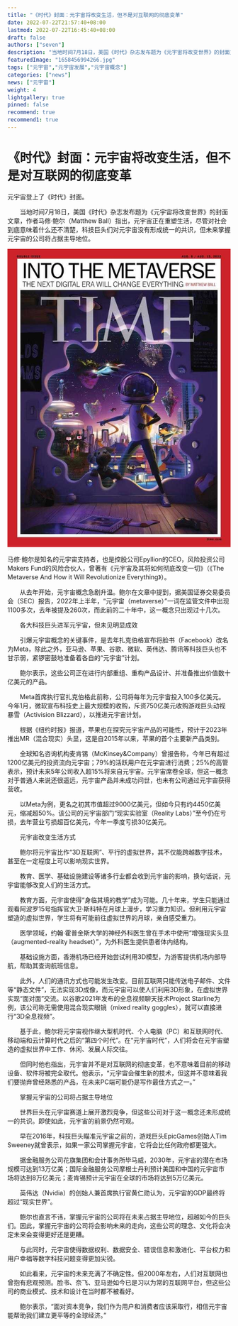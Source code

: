```yaml
---
title: "《时代》封面：元宇宙将改变生活，但不是对互联网的彻底变革"
date: 2022-07-22T21:57:40+08:00
lastmod: 2022-07-22T16:45:40+08:00
draft: false
authors: ["seven"]
description: "当地时间7月18日，美国《时代》杂志发布题为《元宇宙将改变世界》的封面文章，作者马修·鲍尔（Matthew Ball）指出，元宇宙正在重塑生活，尽管对社会到底意味着什么还不清楚，科技巨头们对元宇宙没有形成统一的共识，但未来掌握元宇宙的公司将占据主导地位。"
featuredImage: "1658456994266.jpg"
tags: ["元宇宙","元宇宙发展","元宇宙概念"]
categories: ["news"]
news: ["元宇宙"]
weight: 4
lightgallery: true
pinned: false
recommend: true
recommend1: true
---
```


# 《时代》封面：元宇宙将改变生活，但不是对互联网的彻底变革

元宇宙登上了《时代》封面。

　　当地时间7月18日，美国《时代》杂志发布题为《元宇宙将改变世界》的封面文章，作者马修·鲍尔（Matthew Ball）指出，元宇宙正在重塑生活，尽管对社会到底意味着什么还不清楚，科技巨头们对元宇宙没有形成统一的共识，但未来掌握元宇宙的公司将占据主导地位。

![1](1658456787176.jpg)

马修·鲍尔是知名的元宇宙支持者，也是控股公司Epyllion的CEO，风险投资公司Makers Fund的风险合伙人，曾著有《元宇宙及其将如何彻底改变一切》（《The Metaverse And How it Will Revolutionize Everything》）。

　　从去年开始，元宇宙概念急剧升温。鲍尔在文章中提到，据美国证券交易委员会（SEC）报告，2022年上半年，“元宇宙（metaverse）”一词在监管文件中出现1100多次，去年被提及260次，而此前的二十年中，这一概念只出现过十几次。

　　各大科技巨头进军元宇宙，但未见明显成效

　　引爆元宇宙概念的关键事件，是去年扎克伯格宣布将脸书（Facebook）改名为Meta，除此之外，亚马逊、苹果、谷歌、微软、英伟达、腾讯等科技巨头也不甘示弱，紧锣密鼓地准备着各自的“元宇宙”计划。

　　鲍尔表示，这些公司正在进行内部重组、重构产品设计、并准备推出价值数十亿美元的产品。

　　Meta首席执行官扎克伯格此前称，公司将每年为元宇宙投入100多亿美元。今年1月，微软宣布科技史上最大规模的收购，斥资750亿美元收购游戏巨头动视暴雪（Activision Blizzard），以推进元宇宙计划。

　　根据《纽约时报》报道，苹果也在探究元宇宙产品的可能性，预计于2023年推出MR（混合现实）头显，这是自2015年以来，苹果的首个主要新产品类别。

　　全球知名咨询机构麦肯锡（McKinsey&Company）曾报告称，今年已有超过1200亿美元的投资流向元宇宙；79%的活跃用户在元宇宙进行消费；25%的高管表示，预计未来5年公司收入超15%将来自元宇宙。元宇宙席卷全球，但这一概念对于普通人来说还很遥远，元宇宙产品并未成功问世，也未有公司通过元宇宙获得营收。

　　以Meta为例，更名之初其市值超过9000亿美元，但如今只有约4450亿美元，缩减超50%。该公司的元宇宙部门“现实实验室（Reality Labs）”至今仍在亏损，去年营业亏损超百亿美元，今年一季度亏损30亿美元。

　　元宇宙改变生活方式

　　鲍尔将元宇宙比作“3D互联网”、平行的虚拟世界，其不仅能跨越数字技术，甚至在一定程度上可以影响现实世界。

　　教育、医学、基础设施建设等诸多行业都会收到元宇宙的影响，换句话说，元宇宙能够改变人们的生活方式。

　　教育方面，元宇宙使得“身临其境的教学”成为可能。几十年来，学生只能通过观看阿波罗15号指挥官大卫·斯科特在月球上漫步，学习重力知识。但利用元宇宙塑造的虚拟世界，学生将有可能前往虚拟世界的月球，亲自感受重力。

　　医学领域，约翰·霍普金斯大学的神经外科医生曾在手术中使用“增强现实头显（augmented-reality headset）”，为外科医生提供患者体内结构。

　　基础设施方面，香港机场已经开始尝试利用3D模型，为游客提供机场内部导航，帮助其查询航班信息。

　　此外，人们的通讯方式也可能发生改变。目前互联网只能传送电子邮件、文件等“静态文件”，无法实现3D成像，而元宇宙可以使人们利用3D形象，在虚拟世界实现“面对面”交流。以谷歌2021年发布的全息视频聊天技术Project Starline为例，该公司称无需使用混合现实眼镜（mixed reality goggles），就可以直接进行“3D全息视频”。

　　基于此，鲍尔将元宇宙视作继大型机时代、个人电脑（PC）和互联网时代、移动端和云计算时代之后的“第四个时代”。在“元宇宙时代”，人们将会在元宇宙塑造的虚拟世界中工作、休闲、发展人际交往。

　　但同时他也指出，元宇宙并不是对互联网的彻底变革，也不意味着目前的移动设备、软件将被完全取代。他表示，“元宇宙会催生新的技术，但这并不意味着我们要抛弃曾经熟悉的产品，在未来PC端可能仍是写作最佳方式之一。”

　　掌握元宇宙的公司将占据主导地位

　　世界巨头在元宇宙赛道上展开激烈竞争，但这些公司对于这一概念还未形成统一的共识。即使如此，元宇宙的前景仍然可观。

　　早在2016年，科技巨头瞄准元宇宙之前的，游戏巨头EpicGames创始人Tim Sweeney就曾表示，如果一家公司掌握元宇宙，它将会比任何政府都更强大。

　　据金融服务公司花旗集团和会计事务所毕马威，2030年，元宇宙的潜在市场规模可达到13万亿美；国际金融服务公司摩根士丹利预计美国和中国的元宇宙市场将达到8万亿美元；麦肯锡预计元宇宙在全球的市场将达到5万亿美元。

　　英伟达（Nvidia）的创始人兼首席执行官黄仁勋认为，元宇宙的GDP最终将超过“现实世界”。

　　鲍尔也直言不讳，掌握元宇宙的公司将在未来占据主导地位，超越如今的巨头们。因此，掌握元宇宙的公司将会影响未来的走向，这些公司的理念、文化将会决定未来会变得更好还是更糟。

　　与此同时，元宇宙使得数据权利、数据安全、错误信息和激进化、平台权力和用户幸福等数字科技问题变得更加尖锐。

　　如此看来，元宇宙的未来充满了不确定性。但2000年左右，人们对互联网也曾抱有悲观预测。脸书、奈飞、亚马逊如今已是习以为常的互联网平台，但这些公司的商业模式、技术和设计在当时都不被看好。

　　鲍尔表示，“面对资本竞争，我们作为用户和消费者应该采取行，相信元宇宙能帮助我们建立更平等的全球经济。”